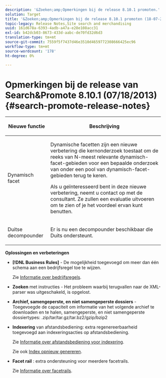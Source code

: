 ```yaml
---
description: '&Zoeken;amp;Opmerkingen bij de release 8.10.1 promoten.'
solution: Target
title: '&Zoeken;amp;Opmerkingen bij de release 8.10.1 promoten (18-07-2013)'
topic-legacy: Release Notes,Site search and merchandising
uuid: 161d678a-6393-4adb-a47a-e28e108acc31
exl-id: b42dcb03-8673-433d-aabc-de70fd32d6d3
translation-type: tm+mt
source-git-commit: 7559f5f7437d46e3510d4659772308666425ec96
workflow-type: tm+mt
source-wordcount: '178'
ht-degree: 0%

---
```


# Opmerkingen bij de release van Search&amp;Promote 8.10.1 (07/18/2013){#search-promote-release-notes}

<table> 
 <thead> 
  <tr> 
   <th colname="col1" class="entry"> <p>Nieuwe functie </p> </th> 
   <th colname="col2" class="entry"> <p>Beschrijving </p> </th> 
  </tr> 
 </thead>
 <tbody> 
  <tr> 
   <td colname="col1"> <p>Dynamisch facet </p> </td> 
   <td colname="col2"> <p> Dynamische facetten zijn een nieuwe verbetering die kernonderzoek toestaat om de reeks van N-meest relevante dynamisch-facet-gebieden voor een bepaalde onderzoek van onder een pool van dynamisch-facet-gebieden terug te keren. </p> <p> Als u geïnteresseerd bent in deze nieuwe verbetering, neemt u contact op met de consultant. Ze zullen een evaluatie uitvoeren om te zien of je het voordeel ervan kunt benutten. </p> </td> 
  </tr> 
  <tr> 
   <td colname="col1"> <p>Duitse decompounder </p> </td> 
   <td colname="col2"> <p> Er is nu een decompounder beschikbaar die Duits ondersteunt. </p> </td> 
  </tr> 
 </tbody> 
</table>

**Oplossingen en verbeteringen**

* **[!DNL Business Rules]** - De mogelijkheid toegevoegd om meer dan één schema aan een bedrijfsregel toe te wijzen.

   Zie [Informatie over bedrijfsregels](../c-about-rules-menu/c-about-business-rules.md#concept_2A93D76216754D3D8412CDEA00BD26BD).

* **Zoeken**  met instructies - Het probleem waarbij terugvallen naar de XML-parser was uitgeschakeld, is opgelost.
* **Archief, samengeperste, en niet samengeperste dossiers**  - Toegevoegde de capaciteit om informatie van het volgende archief te downloaden en te halen, samengeperste, en niet samengeperste dossiertypes: .zip/tar/tar.gz/tar.bz2/gzip/bzip2
* **Indexering**  van afstandsbediening: extra regenereerbaarheid toegevoegd aan indexeringsacties op afstandsbediening.

   Zie [Informatie over afstandsbediening voor indexering](../c-about-index-menu/c-about-remote-control-for-indexing.md#concept_C79B322190E84106A434E5C6D4A4118F).

   Zie ook [Index opnieuw genereren](../c-about-index-menu/c-about-regenerate-index.md#concept_6CBE6B8D18EF47D293091CBA542245FA).

* **Facet rail** : extra ondersteuning voor meerdere facetrails.

   Zie [Informatie over facetrails](../c-about-design-menu/c-about-facet-rails.md#concept_1FDC8BCDFFC84A0889DA670F63D5F6DB).
